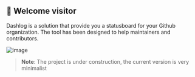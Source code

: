 ## 👋 Welcome visitor

Dashlog is a solution that provide you a statusboard for your Github organization. The tool has been designed to help maintainers and contributors.

![image](https://user-images.githubusercontent.com/4438263/188266597-8f0df4df-9309-478c-a1aa-1c7ff6f472af.png)

> **Note**: The project is under construction, the current version is very minimalist
